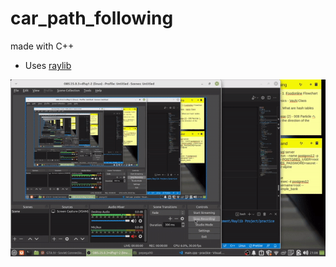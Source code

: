 # car_path_following
made with C++

* Uses [raylib](https://www.raylib.com/)

<img src="https://github.com/pepega90/car_path_following/blob/main/preview.gif" />
